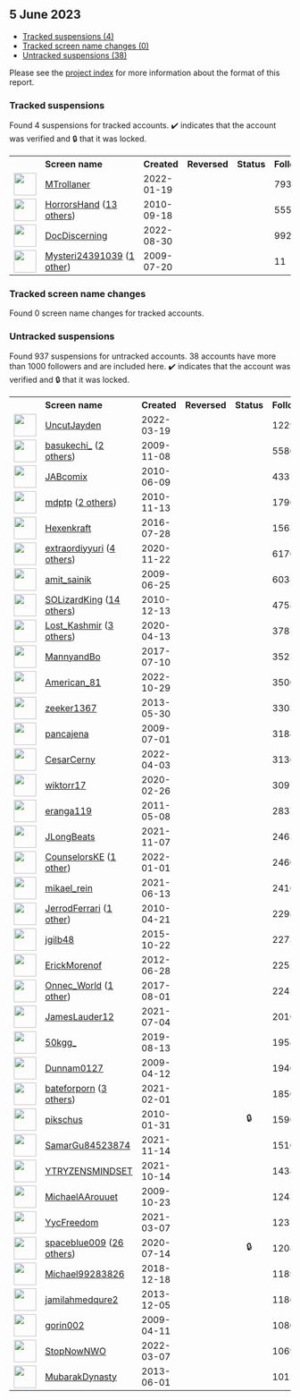 ##  5 June 2023

* [Tracked suspensions (4)](#tracked-suspensions)
* [Tracked screen name changes (0)](#tracked-screen-name-changes)
* [Untracked suspensions (38)](#untracked-suspensions)

Please see the [project index](https://github.com/travisbrown/twitter-watch) for more information about the format of this report.

### Tracked suspensions

Found 4 suspensions for tracked accounts.
  ✔️ indicates that the account was verified and 🔒 that it was locked.

<table>
    <tr>
        <th></th>
        <th align="left">Screen name</th>
        <th align="left">Created</th>
        <th align="left">Reversed</th>
        <th align="left">Status</th>
        <th align="left">Followers</th>
        <th align="left">Ranking</th></tr>
    </tr>
        <tr>
            <td><a href="https://twitter.com/intent/user?user_id=1483858301498675208">
                <img src="https://pbs.twimg.com/profile_images/1573160722296709120/SSBQpf8o_normal.png" width="40px" height="40px" align="center"/></a>
            </td>
            <td>
                <a href="https://twitter.com/MTrollaner">MTrollaner</a></td>
            <td>2022-01-19</td>
            <td></td>
            <td align="center"></td>
            <td>793</td>
            <td>2209</td>
        </tr>
        <tr>
            <td><a href="https://twitter.com/intent/user?user_id=192316264">
                <img src="https://pbs.twimg.com/profile_images/1590368889665224705/eNtVNoDF_normal.jpg" width="40px" height="40px" align="center"/></a>
            </td>
            <td>
                <a href="https://twitter.com/HorrorsHand">HorrorsHand</a>&nbsp;(<a href="https://api.memory.lol/v1/tw/id/192316264">13 others</a>)&nbsp;</td>
            <td>2010-09-18</td>
            <td></td>
            <td align="center"></td>
            <td>555</td>
            <td>17237</td>
        </tr>
        <tr>
            <td><a href="https://twitter.com/intent/user?user_id=1564722774626689030">
                <img src="https://pbs.twimg.com/profile_images/1564723325141745673/ni8qg_vO_normal.jpg" width="40px" height="40px" align="center"/></a>
            </td>
            <td>
                <a href="https://twitter.com/DocDiscerning">DocDiscerning</a></td>
            <td>2022-08-30</td>
            <td></td>
            <td align="center"></td>
            <td>992</td>
            <td>41265</td>
        </tr>
        <tr>
            <td><a href="https://twitter.com/intent/user?user_id=58354621">
                <img src="https://abs.twimg.com/sticky/default_profile_images/default_profile_normal.png" width="40px" height="40px" align="center"/></a>
            </td>
            <td>
                <a href="https://twitter.com/Mysteri24391039">Mysteri24391039</a>&nbsp;(<a href="https://api.memory.lol/v1/tw/id/58354621">1 other</a>)&nbsp;</td>
            <td>2009-07-20</td>
            <td></td>
            <td align="center"></td>
            <td>11</td>
            <td>77237</td>
        </tr></table>

### Tracked screen name changes

Found 0 screen name changes for tracked accounts.

### Untracked suspensions

Found 937 suspensions for untracked accounts.
38 accounts have more than 1000 followers and are included here.
  ✔️ indicates that the account was verified and 🔒 that it was locked.

<table>
    <tr>
        <th></th>
        <th align="left">Screen name</th>
        <th align="left">Created</th>
        <th align="left">Reversed</th>
        <th align="left">Status</th>
        <th align="left">Followers</th>
    </tr>
        <tr>
            <td><a href="https://twitter.com/intent/user?user_id=1505102179262431233">
                <img src="https://pbs.twimg.com/profile_images/1505102319113084931/2N6R_NnJ_normal.jpg" width="40px" height="40px" align="center"/></a>
            </td>
            <td>
                <a href="https://twitter.com/UncutJayden">UncutJayden</a></td>
            <td>2022-03-19</td>
            <td></td>
            <td align="center"></td>
            <td>122935</td>
        </tr>
        <tr>
            <td><a href="https://twitter.com/intent/user?user_id=88395080">
                <img src="https://pbs.twimg.com/profile_images/1556676084812222464/_kM0r8ed_normal.jpg" width="40px" height="40px" align="center"/></a>
            </td>
            <td>
                <a href="https://twitter.com/basukechi_">basukechi_</a>&nbsp;(<a href="https://api.memory.lol/v1/tw/id/88395080">2 others</a>)&nbsp;</td>
            <td>2009-11-08</td>
            <td></td>
            <td align="center"></td>
            <td>55801</td>
        </tr>
        <tr>
            <td><a href="https://twitter.com/intent/user?user_id=153849328">
                <img src="https://pbs.twimg.com/profile_images/1380625060608626688/TTx4Gajz_normal.jpg" width="40px" height="40px" align="center"/></a>
            </td>
            <td>
                <a href="https://twitter.com/JABcomix">JABcomix</a></td>
            <td>2010-06-09</td>
            <td></td>
            <td align="center"></td>
            <td>43316</td>
        </tr>
        <tr>
            <td><a href="https://twitter.com/intent/user?user_id=215223046">
                <img src="https://pbs.twimg.com/profile_images/1589817959387521024/h51CEB3n_normal.jpg" width="40px" height="40px" align="center"/></a>
            </td>
            <td>
                <a href="https://twitter.com/mdptp">mdptp</a>&nbsp;(<a href="https://api.memory.lol/v1/tw/id/215223046">2 others</a>)&nbsp;</td>
            <td>2010-11-13</td>
            <td></td>
            <td align="center"></td>
            <td>17964</td>
        </tr>
        <tr>
            <td><a href="https://twitter.com/intent/user?user_id=758485755383713792">
                <img src="https://pbs.twimg.com/profile_images/760115050052980736/M4ersaog_normal.jpg" width="40px" height="40px" align="center"/></a>
            </td>
            <td>
                <a href="https://twitter.com/Hexenkraft">Hexenkraft</a></td>
            <td>2016-07-28</td>
            <td></td>
            <td align="center"></td>
            <td>15634</td>
        </tr>
        <tr>
            <td><a href="https://twitter.com/intent/user?user_id=1330631494386085889">
                <img src="https://pbs.twimg.com/profile_images/1525127019927056384/BWiP6S_Y_normal.jpg" width="40px" height="40px" align="center"/></a>
            </td>
            <td>
                <a href="https://twitter.com/extraordiyyuri">extraordiyyuri</a>&nbsp;(<a href="https://api.memory.lol/v1/tw/id/1330631494386085889">4 others</a>)&nbsp;</td>
            <td>2020-11-22</td>
            <td></td>
            <td align="center"></td>
            <td>6176</td>
        </tr>
        <tr>
            <td><a href="https://twitter.com/intent/user?user_id=50679512">
                <img src="https://pbs.twimg.com/profile_images/1507631556453560321/2wHCbz1I_normal.jpg" width="40px" height="40px" align="center"/></a>
            </td>
            <td>
                <a href="https://twitter.com/amit_sainik">amit_sainik</a></td>
            <td>2009-06-25</td>
            <td></td>
            <td align="center"></td>
            <td>6035</td>
        </tr>
        <tr>
            <td><a href="https://twitter.com/intent/user?user_id=226012602">
                <img src="https://pbs.twimg.com/profile_images/1598222636516921345/dtSEqWye_normal.jpg" width="40px" height="40px" align="center"/></a>
            </td>
            <td>
                <a href="https://twitter.com/SOLizardKing">SOLizardKing</a>&nbsp;(<a href="https://api.memory.lol/v1/tw/id/226012602">14 others</a>)&nbsp;</td>
            <td>2010-12-13</td>
            <td></td>
            <td align="center"></td>
            <td>4758</td>
        </tr>
        <tr>
            <td><a href="https://twitter.com/intent/user?user_id=1249782475242364928">
                <img src="https://pbs.twimg.com/profile_images/1344525844048273408/6wFHBHLD_normal.jpg" width="40px" height="40px" align="center"/></a>
            </td>
            <td>
                <a href="https://twitter.com/Lost_Kashmir">Lost_Kashmir</a>&nbsp;(<a href="https://api.memory.lol/v1/tw/id/1249782475242364928">3 others</a>)&nbsp;</td>
            <td>2020-04-13</td>
            <td></td>
            <td align="center"></td>
            <td>3785</td>
        </tr>
        <tr>
            <td><a href="https://twitter.com/intent/user?user_id=884500258947911680">
                <img src="https://pbs.twimg.com/profile_images/1587973376810762240/_Cwh4MiI_normal.jpg" width="40px" height="40px" align="center"/></a>
            </td>
            <td>
                <a href="https://twitter.com/MannyandBo">MannyandBo</a></td>
            <td>2017-07-10</td>
            <td></td>
            <td align="center"></td>
            <td>3523</td>
        </tr>
        <tr>
            <td><a href="https://twitter.com/intent/user?user_id=1586157949306691584">
                <img src="https://pbs.twimg.com/profile_images/1586158220145561601/t0EWXM5l_normal.jpg" width="40px" height="40px" align="center"/></a>
            </td>
            <td>
                <a href="https://twitter.com/American_81">American_81</a></td>
            <td>2022-10-29</td>
            <td></td>
            <td align="center"></td>
            <td>3500</td>
        </tr>
        <tr>
            <td><a href="https://twitter.com/intent/user?user_id=1468661162">
                <img src="https://pbs.twimg.com/profile_images/1032419085664100353/7DnhZfqe_normal.jpg" width="40px" height="40px" align="center"/></a>
            </td>
            <td>
                <a href="https://twitter.com/zeeker1367">zeeker1367</a></td>
            <td>2013-05-30</td>
            <td></td>
            <td align="center"></td>
            <td>3303</td>
        </tr>
        <tr>
            <td><a href="https://twitter.com/intent/user?user_id=52661455">
                <img src="https://pbs.twimg.com/profile_images/664609805/Picture0007_normal.jpg" width="40px" height="40px" align="center"/></a>
            </td>
            <td>
                <a href="https://twitter.com/pancajena">pancajena</a></td>
            <td>2009-07-01</td>
            <td></td>
            <td align="center"></td>
            <td>3188</td>
        </tr>
        <tr>
            <td><a href="https://twitter.com/intent/user?user_id=1510754444706734087">
                <img src="https://pbs.twimg.com/profile_images/1580007508416020480/GpKttc_Z_normal.jpg" width="40px" height="40px" align="center"/></a>
            </td>
            <td>
                <a href="https://twitter.com/CesarCerny">CesarCerny</a></td>
            <td>2022-04-03</td>
            <td></td>
            <td align="center"></td>
            <td>3136</td>
        </tr>
        <tr>
            <td><a href="https://twitter.com/intent/user?user_id=1232469984653258752">
                <img src="https://pbs.twimg.com/profile_images/1597613494320435201/d0t9Ons5_normal.jpg" width="40px" height="40px" align="center"/></a>
            </td>
            <td>
                <a href="https://twitter.com/wiktorr17">wiktorr17</a></td>
            <td>2020-02-26</td>
            <td></td>
            <td align="center"></td>
            <td>3097</td>
        </tr>
        <tr>
            <td><a href="https://twitter.com/intent/user?user_id=295091676">
                <img src="https://pbs.twimg.com/profile_images/378800000614914492/936af30ced663dfd6a44610c92c30239_normal.jpeg" width="40px" height="40px" align="center"/></a>
            </td>
            <td>
                <a href="https://twitter.com/eranga119">eranga119</a></td>
            <td>2011-05-08</td>
            <td></td>
            <td align="center"></td>
            <td>2837</td>
        </tr>
        <tr>
            <td><a href="https://twitter.com/intent/user?user_id=1457403330058194960">
                <img src="https://pbs.twimg.com/profile_images/1596024888434855938/KyJvqY96_normal.jpg" width="40px" height="40px" align="center"/></a>
            </td>
            <td>
                <a href="https://twitter.com/JLongBeats">JLongBeats</a></td>
            <td>2021-11-07</td>
            <td></td>
            <td align="center"></td>
            <td>2463</td>
        </tr>
        <tr>
            <td><a href="https://twitter.com/intent/user?user_id=1477331196434690052">
                <img src="https://pbs.twimg.com/profile_images/1477361425102393349/yUUzfVyf_normal.jpg" width="40px" height="40px" align="center"/></a>
            </td>
            <td>
                <a href="https://twitter.com/CounselorsKE">CounselorsKE</a>&nbsp;(<a href="https://api.memory.lol/v1/tw/id/1477331196434690052">1 other</a>)&nbsp;</td>
            <td>2022-01-01</td>
            <td></td>
            <td align="center"></td>
            <td>2460</td>
        </tr>
        <tr>
            <td><a href="https://twitter.com/intent/user?user_id=1404061397496086529">
                <img src="https://pbs.twimg.com/profile_images/1590639923379544065/C3O6hIV3_normal.jpg" width="40px" height="40px" align="center"/></a>
            </td>
            <td>
                <a href="https://twitter.com/mikael_rein">mikael_rein</a></td>
            <td>2021-06-13</td>
            <td></td>
            <td align="center"></td>
            <td>2416</td>
        </tr>
        <tr>
            <td><a href="https://twitter.com/intent/user?user_id=135563416">
                <img src="https://pbs.twimg.com/profile_images/1506320928321507334/7szeqDZJ_normal.jpg" width="40px" height="40px" align="center"/></a>
            </td>
            <td>
                <a href="https://twitter.com/JerrodFerrari">JerrodFerrari</a>&nbsp;(<a href="https://api.memory.lol/v1/tw/id/135563416">1 other</a>)&nbsp;</td>
            <td>2010-04-21</td>
            <td></td>
            <td align="center"></td>
            <td>2298</td>
        </tr>
        <tr>
            <td><a href="https://twitter.com/intent/user?user_id=4017280223">
                <img src="https://pbs.twimg.com/profile_images/755057805455949824/cjvFfmb-_normal.jpg" width="40px" height="40px" align="center"/></a>
            </td>
            <td>
                <a href="https://twitter.com/jgilb48">jgilb48</a></td>
            <td>2015-10-22</td>
            <td></td>
            <td align="center"></td>
            <td>2273</td>
        </tr>
        <tr>
            <td><a href="https://twitter.com/intent/user?user_id=620498101">
                <img src="https://pbs.twimg.com/profile_images/1570600198682058754/lnyWYNaE_normal.jpg" width="40px" height="40px" align="center"/></a>
            </td>
            <td>
                <a href="https://twitter.com/ErickMorenof">ErickMorenof</a></td>
            <td>2012-06-28</td>
            <td></td>
            <td align="center"></td>
            <td>2252</td>
        </tr>
        <tr>
            <td><a href="https://twitter.com/intent/user?user_id=892329681290240001">
                <img src="https://pbs.twimg.com/profile_images/1351897391604113409/xVk2_cdZ_normal.jpg" width="40px" height="40px" align="center"/></a>
            </td>
            <td>
                <a href="https://twitter.com/Onnec_World">Onnec_World</a>&nbsp;(<a href="https://api.memory.lol/v1/tw/id/892329681290240001">1 other</a>)&nbsp;</td>
            <td>2017-08-01</td>
            <td></td>
            <td align="center"></td>
            <td>2242</td>
        </tr>
        <tr>
            <td><a href="https://twitter.com/intent/user?user_id=1411720642370568197">
                <img src="https://pbs.twimg.com/profile_images/1577080827154173952/JUKoAf_7_normal.jpg" width="40px" height="40px" align="center"/></a>
            </td>
            <td>
                <a href="https://twitter.com/JamesLauder12">JamesLauder12</a></td>
            <td>2021-07-04</td>
            <td></td>
            <td align="center"></td>
            <td>2010</td>
        </tr>
        <tr>
            <td><a href="https://twitter.com/intent/user?user_id=1161380845783003136">
                <img src="https://pbs.twimg.com/profile_images/1592556487062142976/PGYXr_dI_normal.jpg" width="40px" height="40px" align="center"/></a>
            </td>
            <td>
                <a href="https://twitter.com/50kgg_">50kgg_</a></td>
            <td>2019-08-13</td>
            <td></td>
            <td align="center"></td>
            <td>1954</td>
        </tr>
        <tr>
            <td><a href="https://twitter.com/intent/user?user_id=30648914">
                <img src="https://pbs.twimg.com/profile_images/1170467871/8d4f7e6f-006a-423c-a102-ff89a95150c7_normal.png" width="40px" height="40px" align="center"/></a>
            </td>
            <td>
                <a href="https://twitter.com/Dunnam0127">Dunnam0127</a></td>
            <td>2009-04-12</td>
            <td></td>
            <td align="center"></td>
            <td>1940</td>
        </tr>
        <tr>
            <td><a href="https://twitter.com/intent/user?user_id=1356344318240370694">
                <img src="https://pbs.twimg.com/profile_images/1530757790377050112/xY46bswa_normal.jpg" width="40px" height="40px" align="center"/></a>
            </td>
            <td>
                <a href="https://twitter.com/bateforporn">bateforporn</a>&nbsp;(<a href="https://api.memory.lol/v1/tw/id/1356344318240370694">3 others</a>)&nbsp;</td>
            <td>2021-02-01</td>
            <td></td>
            <td align="center"></td>
            <td>1850</td>
        </tr>
        <tr>
            <td><a href="https://twitter.com/intent/user?user_id=110036809">
                <img src="https://pbs.twimg.com/profile_images/1508807200881491981/EQMu9MMs_normal.jpg" width="40px" height="40px" align="center"/></a>
            </td>
            <td>
                <a href="https://twitter.com/pikschus">pikschus</a></td>
            <td>2010-01-31</td>
            <td></td>
            <td align="center">🔒</td>
            <td>1596</td>
        </tr>
        <tr>
            <td><a href="https://twitter.com/intent/user?user_id=1459937400982024198">
                <img src="https://pbs.twimg.com/profile_images/1459937491113369603/yfcHvHDn_normal.png" width="40px" height="40px" align="center"/></a>
            </td>
            <td>
                <a href="https://twitter.com/SamarGu84523874">SamarGu84523874</a></td>
            <td>2021-11-14</td>
            <td></td>
            <td align="center"></td>
            <td>1510</td>
        </tr>
        <tr>
            <td><a href="https://twitter.com/intent/user?user_id=1448678943628869643">
                <img src="https://pbs.twimg.com/profile_images/1582792920146624534/m_gDL06h_normal.jpg" width="40px" height="40px" align="center"/></a>
            </td>
            <td>
                <a href="https://twitter.com/YTRYZENSMINDSET">YTRYZENSMINDSET</a></td>
            <td>2021-10-14</td>
            <td></td>
            <td align="center"></td>
            <td>1438</td>
        </tr>
        <tr>
            <td><a href="https://twitter.com/intent/user?user_id=84546123">
                <img src="https://pbs.twimg.com/profile_images/1471199616624300032/cH4i3L6M_normal.jpg" width="40px" height="40px" align="center"/></a>
            </td>
            <td>
                <a href="https://twitter.com/MichaelAArouuet">MichaelAArouuet</a></td>
            <td>2009-10-23</td>
            <td></td>
            <td align="center"></td>
            <td>1243</td>
        </tr>
        <tr>
            <td><a href="https://twitter.com/intent/user?user_id=1368637088355155968">
                <img src="https://pbs.twimg.com/profile_images/1368637507479293952/tvORlXCf_normal.jpg" width="40px" height="40px" align="center"/></a>
            </td>
            <td>
                <a href="https://twitter.com/YycFreedom">YycFreedom</a></td>
            <td>2021-03-07</td>
            <td></td>
            <td align="center"></td>
            <td>1231</td>
        </tr>
        <tr>
            <td><a href="https://twitter.com/intent/user?user_id=1283119874060038144">
                <img src="https://pbs.twimg.com/profile_images/1596555437234683904/fhfBhT-d_normal.jpg" width="40px" height="40px" align="center"/></a>
            </td>
            <td>
                <a href="https://twitter.com/spaceblue009">spaceblue009</a>&nbsp;(<a href="https://api.memory.lol/v1/tw/id/1283119874060038144">26 others</a>)&nbsp;</td>
            <td>2020-07-14</td>
            <td></td>
            <td align="center">🔒</td>
            <td>1208</td>
        </tr>
        <tr>
            <td><a href="https://twitter.com/intent/user?user_id=1075019408366424065">
                <img src="https://pbs.twimg.com/profile_images/1584700305945825280/Avur9bJI_normal.jpg" width="40px" height="40px" align="center"/></a>
            </td>
            <td>
                <a href="https://twitter.com/Michael99283826">Michael99283826</a></td>
            <td>2018-12-18</td>
            <td></td>
            <td align="center"></td>
            <td>1189</td>
        </tr>
        <tr>
            <td><a href="https://twitter.com/intent/user?user_id=2230864778">
                <img src="https://pbs.twimg.com/profile_images/895627393276276736/sHFWCe7W_normal.jpg" width="40px" height="40px" align="center"/></a>
            </td>
            <td>
                <a href="https://twitter.com/jamilahmedqure2">jamilahmedqure2</a></td>
            <td>2013-12-05</td>
            <td></td>
            <td align="center"></td>
            <td>1186</td>
        </tr>
        <tr>
            <td><a href="https://twitter.com/intent/user?user_id=30485532">
                <img src="https://pbs.twimg.com/profile_images/1154137958/13cae5b4-99a0-4003-9712-24d9ae16e8d8_normal.png" width="40px" height="40px" align="center"/></a>
            </td>
            <td>
                <a href="https://twitter.com/gorin002">gorin002</a></td>
            <td>2009-04-11</td>
            <td></td>
            <td align="center"></td>
            <td>1080</td>
        </tr>
        <tr>
            <td><a href="https://twitter.com/intent/user?user_id=1500870500540723207">
                <img src="https://pbs.twimg.com/profile_images/1565773383710687232/QvflGqA9_normal.jpg" width="40px" height="40px" align="center"/></a>
            </td>
            <td>
                <a href="https://twitter.com/StopNowNWO">StopNowNWO</a></td>
            <td>2022-03-07</td>
            <td></td>
            <td align="center"></td>
            <td>1069</td>
        </tr>
        <tr>
            <td><a href="https://twitter.com/intent/user?user_id=1475098986">
                <img src="https://pbs.twimg.com/profile_images/1589479385492606976/elFt9nKw_normal.jpg" width="40px" height="40px" align="center"/></a>
            </td>
            <td>
                <a href="https://twitter.com/MubarakDynasty">MubarakDynasty</a></td>
            <td>2013-06-01</td>
            <td></td>
            <td align="center"></td>
            <td>1012</td>
        </tr></table>
